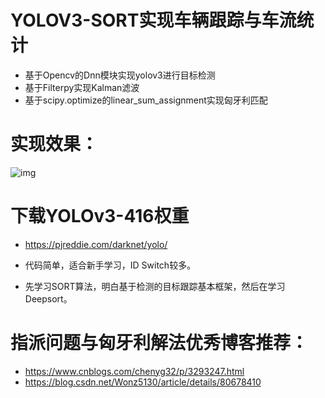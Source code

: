 # YOLOV3-SORT实现车辆跟踪与车流统计
- 基于Opencv的Dnn模块实现yolov3进行目标检测
- 基于Filterpy实现Kalman滤波
- 基于scipy.optimize的linear_sum_assignment实现匈牙利匹配
# 实现效果：
![img](https://github.com/jjw-DL/YOLOV3-SORT/blob/master/output/output.gif) 

# 下载YOLOv3-416权重
- https://pjreddie.com/darknet/yolo/

- 代码简单，适合新手学习，ID Switch较多。
- 先学习SORT算法，明白基于检测的目标跟踪基本框架，然后在学习Deepsort。

# 指派问题与匈牙利解法优秀博客推荐：
- https://www.cnblogs.com/chenyg32/p/3293247.html
- https://blog.csdn.net/Wonz5130/article/details/80678410
